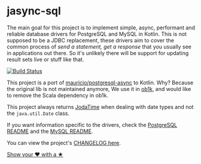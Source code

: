 # jasync-sql

The main goal for this project is to implement simple, async, performant and reliable database drivers for
PostgreSQL and MySQL in Kotlin. This is not supposed to be a JDBC replacement, these drivers aim to cover the common
process of _send a statement, get a response_ that you usually see in applications out there. So it's unlikely
there will be support for updating result sets live or stuff like that.

[![Build Status](https://travis-ci.org/jasync-sql/jasync-sql.svg?branch=master)](https://travis-ci.org/jasync-sql/jasync-sql)

This project is a port of [mauricio/postgresql-async](https://github.com/mauricio/postgresql-async) to Kotlin.
Why? Because the original lib is not maintained anymore, We use it in [ob1k](https://github.com/outbrain/ob1k), and would like to remove the Scala dependency in ob1k.


This project always returns [JodaTime](http://joda-time.sourceforge.net/) when dealing with date types and not the
`java.util.Date` class.

If you want information specific to the drivers, check the [PostgreSQL README](postgresql-async/README.md) and the
[MySQL README](mysql-async/README.md).

You can view the project's [CHANGELOG here](CHANGELOG.md).

[Show your ❤ with a ★](https://github.com/jasync-sql/jasync-sql/stargazers)
